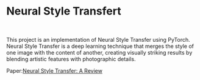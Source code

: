 # Neural Style Transfert

<br>

This project is an implementation of Neural Style Transfer using PyTorch. Neural Style Transfer is a deep learning technique that merges the style of one image with the content of another, creating visually striking results by blending artistic features with photographic details.

Paper:<a href="https://arxiv.org/pdf/1705.04058" target="_blank">Neural Style Transfer: A Review</a>

